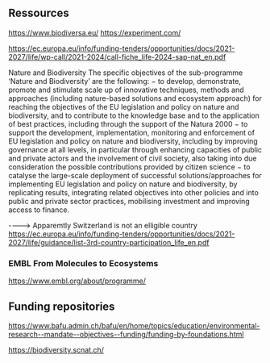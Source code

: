 
## Ressources

https://www.biodiversa.eu/
https://experiment.com/


https://ec.europa.eu/info/funding-tenders/opportunities/docs/2021-2027/life/wp-call/2021-2024/call-fiche_life-2024-sap-nat_en.pdf


Nature and Biodiversity
The specific objectives of the sub-programme ‘Nature and Biodiversity’ are the
following:
− to develop, demonstrate, promote and stimulate scale up of innovative
techniques, methods and approaches (including nature-based solutions and
ecosystem approach) for reaching the objectives of the EU legislation and
policy on nature and biodiversity, and to contribute to the knowledge base and
to the application of best practices, including through the support of the
Natura 2000
− to support the development, implementation, monitoring and enforcement of
EU legislation and policy on nature and biodiversity, including by improving
governance at all levels, in particular through enhancing capacities of public
and private actors and the involvement of civil society, also taking into due
consideration the possible contributions provided by citizen science
− to catalyse the large-scale deployment of successful solutions/approaches for
implementing EU legislation and policy on nature and biodiversity, by
replicating results, integrating related objectives into other policies and into
public and private sector practices, mobilising investment and improving
access to finance.


----> Apparemtly Switzerland is not an elligible country https://ec.europa.eu/info/funding-tenders/opportunities/docs/2021-2027/life/guidance/list-3rd-country-participation_life_en.pdf




### EMBL From Molecules to Ecosystems

https://www.embl.org/about/programme/

## Funding  repositories    
https://www.bafu.admin.ch/bafu/en/home/topics/education/environmental-research--mandate--objectives--funding/funding-by-foundations.html


https://biodiversity.scnat.ch/

